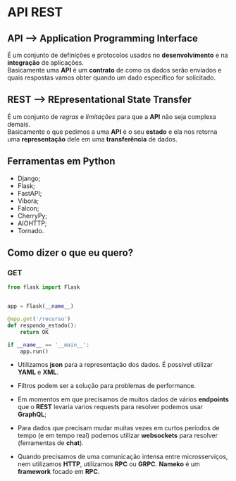 # API REST

## API --> Application Programming Interface

É um conjunto de definições e protocolos usados no **desenvolvimento** e na **integração** de aplicações.  
Basicamente uma **API** é um **contrato** de como os dados serão enviados e quais respostas vamos obter quando um dado específico for solicitado.  


## REST --> REpresentational State Transfer

É um conjunto de *regras* e *limitações* para que a **API** não seja complexa demais.  
Basicamente o que pedimos a uma **API** é o seu **estado** e ela nos retorna uma **representação** dele em uma **transferência** de dados.  

## Ferramentas em Python

- Django;
- Flask;
- FastAPI;
- Vibora;
- Falcon;
- CherryPy;
- AIOHTTP;
- Tornado.

## Como dizer o que eu quero?

### GET

```python
from flask import Flask


app = Flask(__name__)

@app.get('/recurso')
def respondo_estado():
    return OK

if __name__ == '__main__':
    app.run()

```

- Utilizamos **json** para a representação dos dados. É possível utilizar **YAML** e **XML**.

- Filtros podem ser a solução para problemas de performance.
- Em momentos em que precisamos de muitos dados de vários **endpoints** que o **REST** levaria varios requests para resolver podemos usar **GraphQL**;
- Para dados que precisam mudar muitas vezes em curtos períodos de tempo (e em tempo real) podemos utilizar **websockets** para resolver (ferramentas de **chat**).
- Quando precisamos de uma comunicação intensa entre microsserviços, nem utilizamos **HTTP**, utilizamos **RPC** ou **GRPC**. **Nameko** é um **framework** focado em **RPC**.
